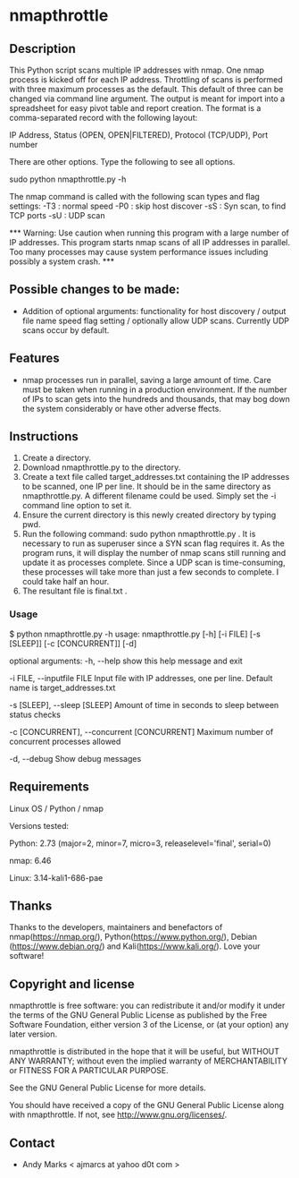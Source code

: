 nmapthrottle
============

Description
-----------
This Python script scans multiple IP addresses with nmap.  One nmap process is kicked off for each IP address.  Throttling of scans is performed with three maximum processes as the default.  This default of three can be changed via command line argument.  The output is meant for import into a spreadsheet for easy pivot table and report creation.   The format is a comma-separated record with the following layout:

IP Address, Status (OPEN, OPEN|FILTERED), Protocol (TCP/UDP), Port number

There are other options.  Type the following to see all options.

sudo python nmapthrottle.py -h 

The nmap command is called with the following scan types and flag settings:
-T3 : normal speed
-P0 : skip host discover
-sS : Syn scan, to find TCP ports
-sU : UDP scan

*** Warning:  Use caution when running this program with a large number of IP addresses.  This program starts nmap scans of all IP addresses in parallel.  Too many processes may cause system performance issues including possibly a system crash. ***

Possible changes to be made:
--------
* Addition of optional arguments:
  functionality for host discovery / output file name speed flag setting / optionally allow UDP scans.  Currently UDP scans occur by default.

Features
--------
* nmap processes run in parallel, saving a large amount of time.  Care must be taken when running in a production environment. If the number of IPs to scan gets into the hundreds and thousands, that may bog down the system considerably or have other adverse ffects.

Instructions
-----
1. Create a directory.
2. Download nmapthrottle.py to the directory.
3. Create a text file called target_addresses.txt containing the IP addresses to be scanned, one IP per line. It should be in the same directory as nmapthrottle.py.  A different filename could be used.  Simply set the -i command line option to set it.
4. Ensure the current directory is this newly created directory by typing pwd.
5. Run the following command: sudo python nmapthrottle.py . It is necessary to run as superuser since a SYN scan flag requires it. As the program runs, it will display the number of nmap scans still running and update it as processes complete. Since a UDP scan is time-consuming, these processes will take more than just a few seconds to complete. I could take half an hour.
6. The resultant file is final.txt .

### Usage
$ python nmapthrottle.py -h
usage: nmapthrottle.py [-h] [-i FILE] [-s [SLEEP]] [-c [CONCURRENT]] [-d]

optional arguments:
  -h, --help                                  show this help message and exit
  
  -i FILE, --inputfile FILE                   Input file with IP addresses, one per line. Default name is target_addresses.txt
 
  -s [SLEEP], --sleep [SLEEP]                 Amount of time in seconds to sleep between status checks
 
  -c [CONCURRENT], --concurrent [CONCURRENT]  Maximum number of concurrent processes allowed

  -d, --debug                                 Show debug messages


Requirements
------------
Linux OS / Python / nmap

Versions tested:

Python: 2.73 (major=2, minor=7, micro=3, releaselevel='final', serial=0)

nmap: 6.46

Linux: 3.14-kali1-686-pae

Thanks
------------
Thanks to the developers, maintainers and benefactors of nmap(https://nmap.org/), Python(https://www.python.org/), Debian (https://www.debian.org/) and Kali(https://www.kali.org/). Love your software! 

Copyright and license
---------------------
nmapthrottle is free software: you can redistribute it and/or modify it under the terms of the GNU General Public License as published by the Free Software Foundation, either version 3 of the License, or (at your option) any later version.

nmapthrottle is distributed in the hope that it will be useful, but WITHOUT ANY WARRANTY; without even the implied warranty of MERCHANTABILITY or FITNESS FOR A PARTICULAR PURPOSE.  

See the GNU General Public License for more details.

You should have received a copy of the GNU General Public License along with nmapthrottle. 
If not, see http://www.gnu.org/licenses/.

Contact
-------
* Andy Marks < ajmarcs at yahoo d0t com >
